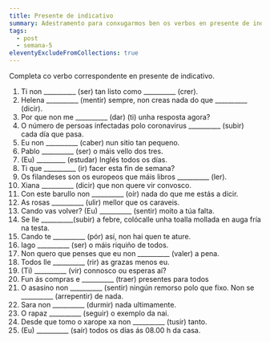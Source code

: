 ```yaml
---
title: Presente de indicativo
summary: Adestramento para conxugarmos ben os verbos en presente de indicativo
tags:
  - post
  - semana-5
eleventyExcludeFromCollections: true
---
```

Completa co verbo correspondente en presente de indicativo.

1. Ti non \_\_\_\_\_\_\_\_\_\_ (ser) tan listo como \_\_\_\_\_\_\_\_\_\_ (crer).
2. Helena \_\_\_\_\_\_\_\_\_\_ (mentir) sempre, non creas nada do que \_\_\_\_\_\_\_\_\_\_ (dicir).
3. Por que non me \_\_\_\_\_\_\_\_\_\_ (dar) (ti) unha resposta agora?
4. O número de persoas infectadas polo coronavirus \_\_\_\_\_\_\_\_\_\_ (subir) cada día que pasa.
5. Eu non \_\_\_\_\_\_\_\_\_\_ (caber) nun sitio tan pequeno.
6. Pablo \_\_\_\_\_\_\_\_\_\_ (ser) o máis vello dos tres.
7. (Eu) \_\_\_\_\_\_\_\__ (estudar) Inglés todos os días.
8. Ti que \_\_\_\_\_\_\_\_\_\_ (ir) facer esta fin de semana?
9. Os filandeses son os europeos que máis libros \_\_\_\_\_\_\_\_\_\_ (ler).
10. Xiana \_\_\_\_\_\_\_\_\_\_ (dicir) que non quere vir convosco.
11. Con este barullo non \_\_\_\_\_\_\_\_\_\_ (oír) nada do que me estás a dicir.
12. As rosas \_\_\_\_\_\_\_\_\_\_ (ulir) mellor que os caraveis.
13. Cando vas volver? (Eu) \_\_\_\_\_\_\_\_\_\_ (sentir) moito a túa falta.
14. Se lle \_\_\_\_\_\_\_\_\_\_(subir) a febre, colócalle unha toalla mollada en auga fría na testa.
15. Cando te \_\_\_\_\_\_\_\_\_\_ (pór) así, non hai quen te ature.
16. Iago \_\_\_\_\_\_\_\_\_\_ (ser) o máis riquiño de todos.
17. Non quero que penses que eu non \_\_\_\_\_\_\_\_\_\_ (valer) a pena.
18. Todos lle \_\_\_\_\_\_\_\_\_\_ (rir) as grazas menos eu.
19. (Ti) \_\_\_\_\_\_\_\_\_\_ (vir) connosco ou esperas aí?
20. Fun ás compras e \_\_\_\_\_\_\_\_\_\_ (traer) presentes para todos
21. O asasino non \_\_\_\_\_\_\_\_\_\_ (sentir) ningún remorso polo que fixo. Non se \_\_\_\_\_\_\_\_\_\_ (arrepentir) de nada.
22. Sara non \_\_\_\_\_\_\_\_\_\_ (durmir) nada ultimamente.
23. O rapaz \_\_\_\_\_\_\_\_\_\_ (seguir) o exemplo da nai.
24. Desde que tomo o xarope xa non \_\_\_\_\_\_\_\_\_\_ (tusir) tanto.
25. (Eu) \_\_\_\_\_\_\_\_\_\_ (saír) todos os días ás 08.00 h da casa.
